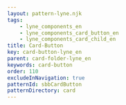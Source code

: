 ```yaml
---
layout: pattern-lyne.njk
tags: 
    - lyne_components_en
    - lyne_components_card_button_en
    - lyne_components_card_child_en
title: Card-Button
key: card-button-lyne_en
parent: card-folder-lyne_en
keywords: card-button
order: 110
excludeInNavigation: true
patternId: sbbCardButton
patternDirectory: card
---
```

